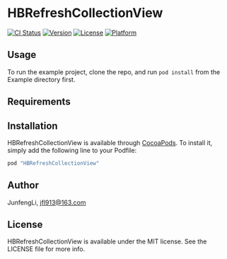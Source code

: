 # HBRefreshCollectionView

[![CI Status](http://img.shields.io/travis/JunfengLi/HBRefreshCollectionView.svg?style=flat)](https://travis-ci.org/JunfengLi/HBRefreshCollectionView)
[![Version](https://img.shields.io/cocoapods/v/HBRefreshCollectionView.svg?style=flat)](http://cocoapods.org/pods/HBRefreshCollectionView)
[![License](https://img.shields.io/cocoapods/l/HBRefreshCollectionView.svg?style=flat)](http://cocoapods.org/pods/HBRefreshCollectionView)
[![Platform](https://img.shields.io/cocoapods/p/HBRefreshCollectionView.svg?style=flat)](http://cocoapods.org/pods/HBRefreshCollectionView)

## Usage

To run the example project, clone the repo, and run `pod install` from the Example directory first.

## Requirements

## Installation

HBRefreshCollectionView is available through [CocoaPods](http://cocoapods.org). To install
it, simply add the following line to your Podfile:

```ruby
pod "HBRefreshCollectionView"
```

## Author

JunfengLi, jfl913@163.com

## License

HBRefreshCollectionView is available under the MIT license. See the LICENSE file for more info.
